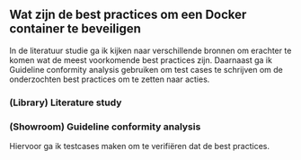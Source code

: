## Wat zijn de best practices om een Docker container te beveiligen
In de literatuur studie ga ik kijken naar verschillende bronnen om erachter te komen wat de meest voorkomende best practices zijn. Daarnaast ga ik Guideline conformity analysis gebruiken om test cases te schrijven om de onderzochten best practices om te zetten naar acties.
### (Library) Literature study


### (Showroom) Guideline conformity analysis
Hiervoor ga ik testcases maken om te verifiëren dat de best practices.

[1]: https://www.tigera.io/learn/guides/container-security-best-practices/docker-security/#6-Docker-Container-Security-Best-Practices